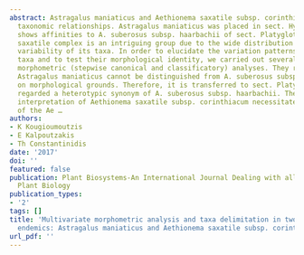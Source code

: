 ```yaml
---
abstract: Astragalus maniaticus and Aethionema saxatile subsp. corinthiacum have vague
  taxonomic relationships. Astragalus maniaticus was placed in sect. Hypoglottis but
  shows affinities to A. suberosus subsp. haarbachii of sect. Platyglottis. The Aethionema
  saxatile complex is an intriguing group due to the wide distribution and morphological
  variability of its taxa. In order to elucidate the variation patterns of these two
  taxa and to test their morphological identity, we carried out several multivariate
  morphometric (stepwise canonical and classificatory) analyses. They revealed that
  Astragalus maniaticus cannot be distinguished from A. suberosus subsp. haarbachii
  on morphological grounds. Therefore, it is transferred to sect. Platyglottis and
  regarded a heterotypic synonym of A. suberosus subsp. haarbachii. The taxonomic
  interpretation of Aethionema saxatile subsp. corinthiacum necessitated a broad revision
  of the Ae …
authors:
- K Kougioumoutzis
- E Kalpoutzakis
- Th Constantinidis
date: '2017'
doi: ''
featured: false
publication: Plant Biosystems-An International Journal Dealing with all Aspects of
  Plant Biology
publication_types:
- '2'
tags: []
title: 'Multivariate morphometric analysis and taxa delimitation in two narrow Greek
  endemics: Astragalus maniaticus and Aethionema saxatile subsp. corinthiacum'
url_pdf: ''
---
```

